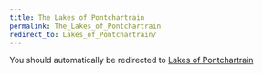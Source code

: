 ```yaml
---
title: The Lakes of Pontchartrain
permalink: The_Lakes_of_Pontchartrain
redirect_to: Lakes_of_Pontchartrain/
---
```


You should automatically be redirected to [Lakes of Pontchartrain](Lakes_of_Pontchartrain/)
